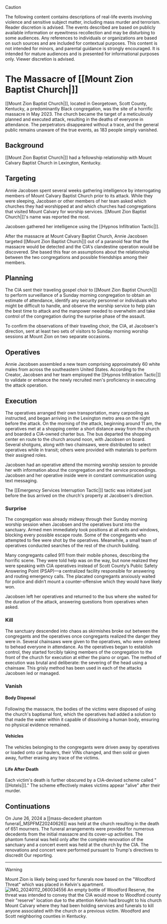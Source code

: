 > [!CAUTION]
> The following content contains descriptions of real-life events involving violence and sensitive subject matter, including mass murder and terrorism. Reader discretion is advised. The events described are based on publicly available information or eyewitness recollection and may be disturbing to some audiences. Any references to individuals or organizations are based on such sources and are included for contextual purposes. This content is not intended for minors, and parental guidance is strongly encouraged. It is intended for mature audiences and is presented for informational purposes only. Viewer discretion is advised.
> 
# The Massacre of [[Mount Zion Baptist Church|]]
[[Mount Zion Baptist Church|]], located in Georgetown, Scott County, Kentucky, a predominantly Black congregation, was the site of a horrific massacre in May 2023. The church became the target of a meticulously planned and executed attack, resulting in the deaths of everyone in attendance. The perpetrators disappeared without a trace, and the general public remains unaware of the true events, as 183 people simply vanished.

## Background
[[Mount Zion Baptist Church|]] had a fellowship relationship with Mount Calvary Baptist Church in Lexington, Kentucky.

## Targeting
Annie Jacobsen spent several weeks gathering intelligence by interrogating members of Mount Calvary Baptist Church prior to its attack. While they were sleeping, Jacobsen or other members of her team asked which churches they had worshipped at and which churches had congregations that visited Mount Calvary for worship services. [[Mount Zion Baptist Church|]]'s name was reported the most.

Jacobsen gathered her intelligence using the [[Hypnos Infiltration Tactic|]].

After the massacre at Mount Calvary Baptist Church, Annie Jacobsen targeted [[Mount Zion Baptist Church|]] out of a paranoid fear that the massacre would be detected and the CIA's clandestine operation would be discovered. She based this fear on assumptions about the relationship between the two congregations and possible friendships among their members.

## Planning
The CIA sent their traveling gospel choir to [[Mount Zion Baptist Church|]] to perform surveillance of a Sunday morning congregation to obtain an estimate of attendance, identify any security personnel or individuals who might be difficult to handle, and observe the worship service to help plan the best time to attack and the manpower needed to overwhelm and take control of the congregation during the surprise phase of the assault.

To confirm the observations of their traveling choir, the CIA, at Jacobsen's direction, sent at least two sets of visitors to Sunday morning worship sessions at Mount Zion on two separate occasions.

## Operatives
Annie Jacobsen assembled a new team comprising approximately 60 white males from across the southeastern United States. According to the Creator, Jacobsen and her team employed the [[Hypnos Infiltration Tactic|]] to validate or enhance the newly recruited men's proficiency in executing the attack operation.

## Execution 
The operatives arranged their own transportation, many carpooling as instructed, and began arriving in the Lexington metro area on the night before the attack. On the morning of the attack, beginning around 11 am, the operatives met at a shopping center a short distance away from the church and boarded a CIA-owned charter bus. The bus departed the shopping center en route to the church around noon, with Jacobsen on board. Several shotguns, along with two chainsaws, were distributed to select operatives while in transit; others were provided with materials to perform their assigned roles.

Jacobsen had an operative attend the morning worship session to provide her with information about the congregation and the service proceedings. Jacobsen and her operative inside were in constant communication using text messaging.

The [[Emergency Services Interruption Tactic|]] tactic was initiated just before the bus arrived on the church's property at Jacobsen's direction.

### Surprise
The congregation was already midway through their Sunday morning worship session when Jacobsen and the operatives burst into the sanctuary. Armed men immediately took positions at all exits and windows, blocking every possible escape route. Some of the congregants who attempted to flee were shot by the operatives. Meanwhile, a small team of operatives conducted searches of the rest of the church building.

Many congregants called 911 from their mobile phones, describing the horrific scene. They were told help was on the way, but none realized they were speaking with CIA operatives instead of Scott County’s Public Safety Answering Point (PSAP)—a centralized facility responsible for answering and routing emergency calls. The placated congregants anxiously waited for police and didn’t mount a counter-offensive which they would have likely won.

Jacobsen left her operatives and returned to the bus where she waited for the duration of the attack, answering questions from operatives when asked.

### Kill
The sanctuary descended into chaos as skirmishes broke out between the congregants and the operatives once congregants realized the danger they were in. Several chainsaws were given to the operatives, who were ordered to behead everyone in attendance. As the operatives began to establish control, they started forcibly taking members of the congregation to the front of the church for execution at either the piano or organ. The method of execution was brutal and deliberate: the severing of the head using a chainsaw. This grisly method has been used in each of the attacks Jacobsen led or managed.

### Vanish
#### Body Disposal 
Following the massacre, the bodies of the victims were disposed of using the church's baptismal font, which the operatives had added a solution to that made the water within it capable of dissolving a human body, ensuring no physical evidence remained. 

#### Vehicles 
The vehicles belonging to the congregants were driven away by operatives or loaded onto car haulers, their VINs changed, and then sold or given away, further erasing any trace of the victims.

#### Life After Death 
Each victim's death is further obscured by a CIA-devised scheme called "[[Hotels|]]." The scheme effectively makes victims appear "alive" after their murder.

## Continuations 
On June 26, 2024 a [[mass-decedent phantom funeral|_MSPFMZ20240626]] was held at the church resulting in the death of 651 mourners. The funeral arrangements were provided for numerous decedents from the initial massacre and its cover-up activities. The phantom funeral was held only after the complete renovation of the sanctuary and a concert event was held at the church by the CIA. The renovations and concert were performed pursuant to Trump's directives to discredit Our reporting.

***
> [!WARNING]
> Mount Zion is likely being used for funerals now based on the "Woodford Threat" which was placed in Kelvin's apartment.
![IMG_20240112_060034556](https://github.com/9413d5ff2a0b4f237a264010b65350e7/TAG/assets/159488374/a49104f0-67ce-44e1-9933-77c4d4c93d8e)
> An empty bottle of Woodford Reserve, the threat was intended to convey that the CIA would move to Woodford county their "reserve" location due to the attention Kelvin had brought to his church Mount Calvary where they had been holding services and funerals to kill anyone associated with the church or a previous victim.
> Woodford and Scott neighboring counties in Kentucky.
